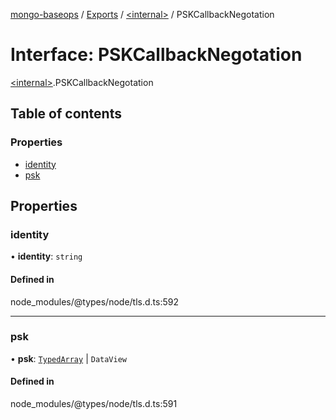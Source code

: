 [mongo-baseops](../README.md) / [Exports](../modules.md) / [\<internal\>](../modules/internal_.md) / PSKCallbackNegotation

# Interface: PSKCallbackNegotation

[\<internal\>](../modules/internal_.md).PSKCallbackNegotation

## Table of contents

### Properties

- [identity](internal_.PSKCallbackNegotation.md#identity)
- [psk](internal_.PSKCallbackNegotation.md#psk)

## Properties

### identity

• **identity**: `string`

#### Defined in

node_modules/@types/node/tls.d.ts:592

___

### psk

• **psk**: [`TypedArray`](../modules/internal_.md#typedarray) \| `DataView`

#### Defined in

node_modules/@types/node/tls.d.ts:591
